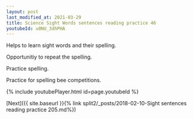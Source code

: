```yaml
---
layout: post
last_modified_at: 2021-03-29
title: Science Sight Words sentences reading practice 46
youtubeId: u0NU_3dhPHA
---
```

 
 
Helps to learn sight words and their spelling.

Opportunitiy to repeat the spelling. 

Practice spelling. 
 
Practice for spelling bee competitions. 
 
{% include youtubePlayer.html id=page.youtubeId %}
 
 

[Next]({{ site.baseurl }}{% link  split2/_posts/2018-02-10-Sight sentences reading practice 205.md%})
 
